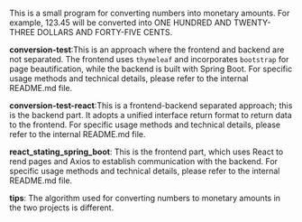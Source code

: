 This is a small program for converting numbers into monetary amounts. For example, 123.45 will be converted into ONE HUNDRED AND TWENTY-THREE DOLLARS AND FORTY-FIVE CENTS.

**conversion-test**:This is an approach where the frontend and backend are not separated. The frontend uses `thymeleaf` and incorporates `bootstrap` for page beautification, while the backend is built with Spring Boot. For specific usage methods and technical details, please refer to the internal README.md file.

**conversion-test-react**:This is a frontend-backend separated approach; this is the backend part. It adopts a unified interface return format to return data to the frontend. For specific usage methods and technical details, please refer to the internal README.md file.

**react\_stating\_spring\_boot**: This is the frontend part, which uses React to rend pages and Axios to establish communication with the backend. For specific usage methods and technical details, please refer to the internal README.md file.

**tips**: The algorithm used for converting numbers to monetary amounts in the two projects is different.
